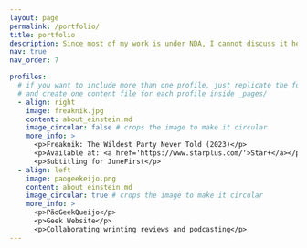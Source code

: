 ```yaml
---
layout: page
permalink: /portfolio/
title: portfolio
description: Since most of my work is under NDA, I cannot discuss it here. I have translated manuals, financial reports, software and articles.I will list here my subtitlings, my website contributions and newsletters. Notice, however, that many websites for which I have contributed extensively in the past are now offline, like MeioOrc and AnimeHaus.
nav: true
nav_order: 7

profiles:
  # if you want to include more than one profile, just replicate the following block
  # and create one content file for each profile inside _pages/
  - align: right
    image: freaknik.jpg
    content: about_einstein.md
    image_circular: false # crops the image to make it circular
    more_info: >
      <p>Freaknik: The Wildest Party Never Told (2023)</p>
      <p>Available at: <a href='https://www.starplus.com/'>Star+</a></p>
      <p>Subtitling for JuneFirst</p>
  - align: left
    image: paogeekeijo.png
    content: about_einstein.md
    image_circular: true # crops the image to make it circular
    more_info: >
      <p>PãoGeekQueijo</p>
      <p>Geek Website</p>
      <p>Collaborating wrinting reviews and podcasting</p>
---
```


